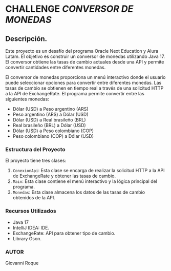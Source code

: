 # CHALLENGE _CONVERSOR DE MONEDAS_

## Descripción.
Este proyecto es un desafío del programa Oracle Next Education y Alura Latam. El objetivo es construir un conversor de monedas utilizando Java 17. El conversor obtiene las tasas de cambio actuales desde una API y permite convertir cantidades entre diferentes monedas.

El conversor de monedas proporciona un menú interactivo donde el usuario puede seleccionar opciones para convertir entre diferentes monedas. Las tasas de cambio se obtienen en tiempo real a través de una solicitud HTTP a la API de ExchangeRate. El programa permite convertir entre las siguientes monedas:

- Dólar (USD) a Peso argentino (ARS)
- Peso argentino (ARS) a Dólar (USD)
- Dólar (USD) a Real brasileño (BRL)
- Real brasileño (BRL) a Dólar (USD)
- Dólar (USD) a Peso colombiano (COP)
- Peso colombiano (COP) a Dólar (USD)


### Estructura del Proyecto
El proyecto tiene tres clases:

1. `ConexionApi`: Esta clase se encarga de realizar la solicitud HTTP a la API de ExchangeRate y obtener las tasas de cambio.
2. `Main`: Esta clase contiene el menú interactivo y la lógica principal del programa.
3. `Monedas`: Esta clase almacena los datos de las tasas de cambio obtenidos de la API.


### Recursos Utilizados
- Java 17
- IntelliJ IDEA: IDE.
- ExchangeRate: API para obtener tipo de cambio.
- Library Gson.



### AUTOR

Giovanni Roque




